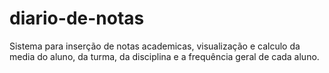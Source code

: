# diario-de-notas
Sistema para inserção de notas academicas, visualização e calculo da media do aluno, da turma, da  disciplina e a frequência geral de cada aluno.
